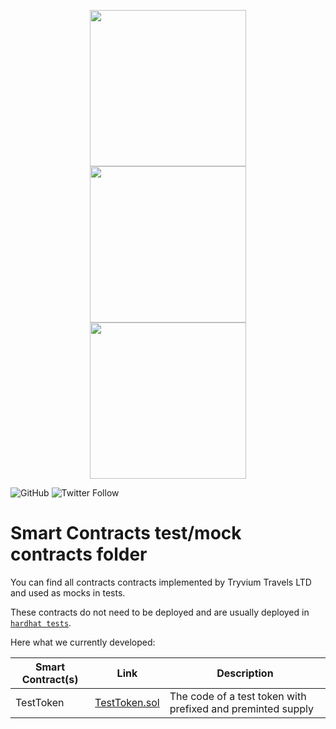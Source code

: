 <p align="center">
  <img src="https://res.cloudinary.com/tryvium/image/upload/v1626217444/Github/solidity_logo.png" height=250/> 
  <img src="https://res.cloudinary.com/tryvium/image/upload/v1551645701/company/logo-circle.png" height=250 style="margin-left:30px;margin-right:30px;"/> 
  <img src="https://res.cloudinary.com/tryvium/image/upload/v1626217279/Github/waffle-logo-square.svg" height=250/>
</p>

![GitHub](https://img.shields.io/github/license/tryvium-travels/smart-contracts-development-template?style=flat-square)
![Twitter Follow](https://img.shields.io/twitter/follow/tryviumtravels?style=social)

# Smart Contracts test/mock contracts folder

You can find all contracts contracts implemented by Tryvium Travels LTD and used as mocks in tests.

These contracts do not need to be deployed and are usually deployed in [`hardhat tests`](/test).

Here what we currently developed:

| Smart Contract(s) | Link      | Description              |
|-------------------|-----------|--------------------------|
| TestToken         | [TestToken.sol](./TestToken.sol) | The code of a test token with prefixed and preminted supply |